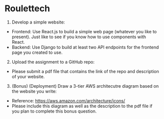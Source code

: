 # Roulettech

1. Develop a simple website:
* Frontend: Use React.js to build a simple web page (whatever you like to present). Just like to see if you know how to use components with React.
* Backend: Use Django to build at least two API endpoints for the frontend page you created to use.

2. Upload the assignment to a GitHub repo:
* Please submit a pdf file that contains the link of the repo and description of your website.

3. (Bonus) (Deployment) Draw a 3-tier AWS architecutre diagram based on the website you write:
* Reference: https://aws.amazon.com/architecture/icons/
* Please include this diagram as well as the description to the pdf file if you plan to complete this bonus question.
